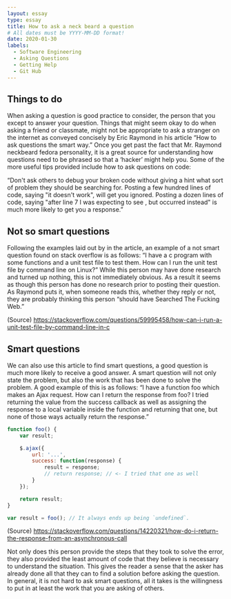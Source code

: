 ```yaml
---
layout: essay
type: essay
title: How to ask a neck beard a question
# All dates must be YYYY-MM-DD format!
date: 2020-01-30
labels:
  - Software Engineering
  - Asking Questions
  - Getting Help
  - Git Hub
---
```


## Things to do

When asking a question is good practice to consider, the person that you except to answer your question.  Things that might seem okay to do when asking a friend or classmate, might not be appropriate to ask a stranger on the internet as conveyed concisely by Eric Raymond in his article “How to ask questions the smart way.”  Once you get past the fact that Mr. Raymond neckbeard fedora personality, it is a great source for understanding how questions need to be phrased so that a ‘hacker’ might help you.  Some of the more useful tips provided include how to ask questions on code:

“Don't ask others to debug your broken code without giving a hint what sort of problem they should be searching for. Posting a few hundred lines of code, saying "it doesn't work", will get you ignored. Posting a dozen lines of code, saying "after line 7 I was expecting to see <x>, but <y> occurred instead" is much more likely to get you a response.”

## Not so smart questions

Following the examples laid out by in the article, an example of a not smart question found on stack overflow is as follows: “I have a c program with some functions and a unit test file to test them. How can I run the unit test file by command line on Linux?”  While this person may have done research and turned up nothing, this is not immediately obvious.  As a result it seems as though this person has done no research prior to posting their question.  As Raymond puts it, when someone reads this, whether they reply or not, they are probably thinking this person “should have Searched The Fucking Web.”

(Source) https://stackoverflow.com/questions/59995458/how-can-i-run-a-unit-test-file-by-command-line-in-c

## Smart questions

We can also use this article to find smart questions, a good question is much more likely to receive a good answer.  A smart question will not only state the problem, but also the work that has been done to solve the problem.  A good example of this is as follows:
“I have a function foo which makes an Ajax request. How can I return the response from foo?
I tried returning the value from the success callback as well as assigning the response to a local variable inside the function and returning that one, but none of those ways actually return the response.”

```javascript
function foo() {
    var result;

    $.ajax({
        url: '...',
        success: function(response) {
            result = response;
            // return response; // <- I tried that one as well
        }
    });

    return result;
}

var result = foo(); // It always ends up being `undefined`.
```

(Source) https://stackoverflow.com/questions/14220321/how-do-i-return-the-response-from-an-asynchronous-call

Not only does this person provide the steps that they took to solve the error, they also provided the least amount of code that they believe is necessary to understand the situation.  This gives the reader a sense that the asker has already done all that they can to find a solution before asking the question.  In general, it is not hard to ask smart questions, all it takes is the willingness to put in at least the work that you are asking of others.
